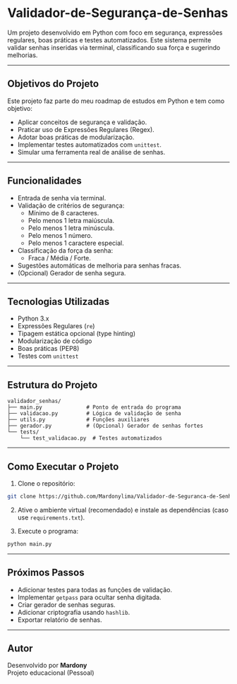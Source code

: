 # Validador-de-Segurança-de-Senhas

Um projeto desenvolvido em Python com foco em segurança, expressões regulares, boas práticas e testes automatizados. Este sistema permite validar senhas inseridas via terminal, classificando sua força e sugerindo melhorias.

---

## Objetivos do Projeto

Este projeto faz parte do meu roadmap de estudos em Python e tem como objetivo:

- Aplicar conceitos de segurança e validação.
- Praticar uso de Expressões Regulares (Regex).
- Adotar boas práticas de modularização.
- Implementar testes automatizados com `unittest`.
- Simular uma ferramenta real de análise de senhas.

---

## Funcionalidades

- Entrada de senha via terminal.
- Validação de critérios de segurança:
  - Mínimo de 8 caracteres.
  - Pelo menos 1 letra maiúscula.
  - Pelo menos 1 letra minúscula.
  - Pelo menos 1 número.
  - Pelo menos 1 caractere especial.
- Classificação da força da senha:
  - Fraca / Média / Forte.
- Sugestões automáticas de melhoria para senhas fracas.
- (Opcional) Gerador de senha segura.

---

## Tecnologias Utilizadas

- Python 3.x
- Expressões Regulares (`re`)
- Tipagem estática opcional (type hinting)
- Modularização de código
- Boas práticas (PEP8)
- Testes com `unittest`

---

## Estrutura do Projeto

```
validador_senhas/
├── main.py              # Ponto de entrada do programa
├── validacao.py         # Lógica de validação de senha
├── utils.py             # Funções auxiliares
├── gerador.py           # (Opcional) Gerador de senhas fortes
└── tests/
    └── test_validacao.py  # Testes automatizados
```

---

## Como Executar o Projeto

1. Clone o repositório:
```bash
git clone https://github.com/Mardonylima/Validador-de-Seguranca-de-Senhas.git
```

2. Ative o ambiente virtual (recomendado) e instale as dependências (caso use `requirements.txt`).

3. Execute o programa:
```bash
python main.py
```

---

## Próximos Passos

- Adicionar testes para todas as funções de validação.
- Implementar `getpass` para ocultar senha digitada.
- Criar gerador de senhas seguras.
- Adicionar criptografia usando `hashlib`.
- Exportar relatório de senhas.

---

## Autor

Desenvolvido por **Mardony**  
Projeto educacional (Pessoal)

